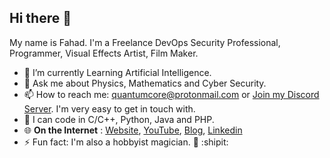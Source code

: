 ## Hi there :wave:
My name is Fahad. I'm a Freelance DevOps Security Professional, Programmer, Visual Effects Artist, Film Maker.
- 🔭 I’m currently Learning Artificial Intelligence. 
- 💬 Ask me about Physics, Mathematics and Cyber Security.
- 📫 How to reach me: quantumcore@protonmail.com or [Join my Discord Server](https://discordapp.com/invite/8snh7nx). I'm very easy to get in touch with.
- 🔹 I can code in C/C++, Python, Java and PHP.
- 🌐 **On the Internet** : [Website](https://quantumcored.com), [YouTube](https://www.youtube.com/channel/UC8gkUsg4SvT-ApsRK2DVYXg), [Blog](https://quantumcored.com/index.php/blog/), [Linkedin](https://www.linkedin.com/in/fahad-m-7ab53421a/)
- ⚡ Fun fact: I'm also a hobbyist magician. 🎩 :shipit:
